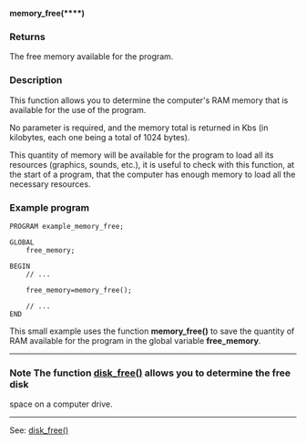 **memory_free(****)**

### Returns

The free memory available for the program.

### Description

This function allows you to determine the computer's RAM memory that is
available for the use of the program.

No parameter is required, and the memory total is returned in Kbs
(in kilobytes, each one being a total of 1024 bytes).

This quantity of memory will be available for the program to load
all its resources (graphics, sounds, etc.), it is useful to
check with this function, at the start of a program, that the computer
has enough memory to load all the necessary resources.

### Example program
```
PROGRAM example_memory_free;

GLOBAL
    free_memory;

BEGIN
    // ...

    free_memory=memory_free();

    // ...
END
```


This small example uses the function **memory_free()** to save the quantity 
of RAM available for the program in the global variable **free_memory**.

---------------------------------------


### Note The function [disk_free()](disk_free().md) allows you to determine the free disk 
space on a computer drive.

---------------------------------------
See: [disk_free()](disk_free().md)

